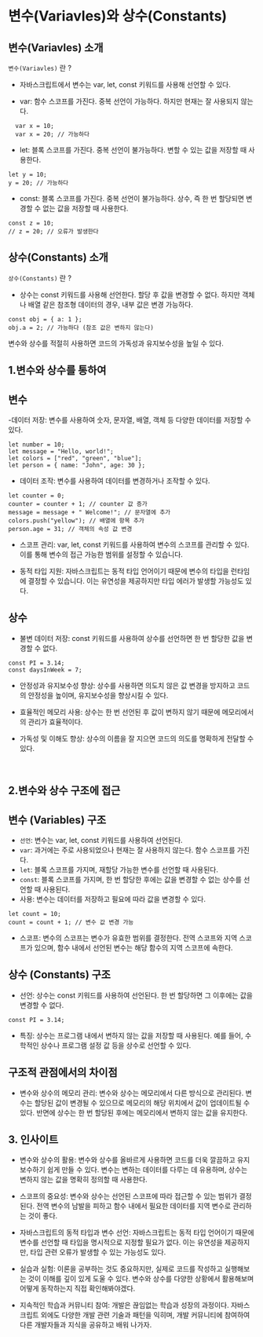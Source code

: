 # 변수(Variavles)와 상수(Constants)

## 변수(Variavles) 소개

`변수(Variavles)` 란 ?

- 자바스크립트에서 변수는 var, let, const 키워드를 사용해 선언할 수 있다.

- var: 함수 스코프를 가진다. 중복 선언이 가능하다. 하지만 현재는 잘 사용되지 않는다.

```JS
  var x = 10;
  var x = 20; // 가능하다
```

- let: 블록 스코프를 가진다. 중복 선언이 불가능하다. 변할 수 있는 값을 저장할 때 사용한다.

```JS
let y = 10;
y = 20; // 가능하다
```

- const: 블록 스코프를 가진다. 중복 선언이 불가능하다. 상수, 즉 한 번 할당되면 변경할 수 없는 값을 저장할 때 사용한다.

```JS
const z = 10;
// z = 20; // 오류가 발생한다
```

## 상수(Constants) 소개

`상수(Constants)` 란 ?

- 상수는 const 키워드를 사용해 선언한다. 할당 후 값을 변경할 수 없다. 하지만 객체나 배열 같은 참조형 데이터의 경우, 내부 값은 변경 가능하다.

```JS
const obj = { a: 1 };
obj.a = 2; // 가능하다 (참조 값은 변하지 않는다)
```

변수와 상수를 적절히 사용하면 코드의 가독성과 유지보수성을 높일 수 있다.

## 1.변수와 상수를 통하여

## 변수

-데이터 저장: 변수를 사용하여 숫자, 문자열, 배열, 객체 등 다양한 데이터를 저장할 수 있다.

```JS
let number = 10;
let message = "Hello, world!";
let colors = ["red", "green", "blue"];
let person = { name: "John", age: 30 };
```

- 데이터 조작: 변수를 사용하여 데이터를 변경하거나 조작할 수 있다.

```JS
let counter = 0;
counter = counter + 1; // counter 값 증가
message = message + " Welcome!"; // 문자열에 추가
colors.push("yellow"); // 배열에 항목 추가
person.age = 31; // 객체의 속성 값 변경
```

- 스코프 관리: var, let, const 키워드를 사용하여 변수의 스코프를 관리할 수 있다. 이를 통해 변수의 접근 가능한 범위를 설정할 수 있습니다.

- 동적 타입 지원: 자바스크립트는 동적 타입 언어이기 때문에 변수의 타입을 런타임에 결정할 수 있습니다. 이는 유연성을 제공하지만 타입 에러가 발생할 가능성도 있다.

## 상수

- 불변 데이터 저장: const 키워드를 사용하여 상수를 선언하면 한 번 할당한 값을 변경할 수 없다.

```JS
const PI = 3.14;
const daysInWeek = 7;
```

- 안정성과 유지보수성 향상: 상수를 사용하면 의도치 않은 값 변경을 방지하고 코드의 안정성을 높이며, 유지보수성을 향상시킬 수 있다.

- 효율적인 메모리 사용: 상수는 한 번 선언된 후 값이 변하지 않기 때문에 메모리에서의 관리가 효율적이다.

- 가독성 및 이해도 향상: 상수의 이름을 잘 지으면 코드의 의도를 명확하게 전달할 수 있다.

<br>

## 2.변수와 상수 구조에 접근

## 변수 (Variables) 구조

- `선언`: 변수는 var, let, const 키워드를 사용하여 선언된다.
- `var`: 과거에는 주로 사용되었으나 현재는 잘 사용하지 않는다. 함수 스코프를 가진다.
- `let`: 블록 스코프를 가지며, 재할당 가능한 변수를 선언할 때 사용된다.
- `const`: 블록 스코프를 가지며, 한 번 할당한 후에는 값을 변경할 수 없는 상수를 선언할 때 사용된다.
- 사용: 변수는 데이터를 저장하고 필요에 따라 값을 변경할 수 있다.

```JS
let count = 10;
count = count + 1; // 변수 값 변경 가능
```

- 스코프: 변수의 스코프는 변수가 유효한 범위를 결정한다. 전역 스코프와 지역 스코프가 있으며, 함수 내에서 선언된 변수는 해당 함수의 지역 스코프에 속한다.

## 상수 (Constants) 구조

- 선언: 상수는 const 키워드를 사용하여 선언된다. 한 번 할당하면 그 이후에는 값을 변경할 수 없다.

```JS
const PI = 3.14;
```

- 특징: 상수는 프로그램 내에서 변하지 않는 값을 저장할 때 사용된다. 예를 들어, 수학적인 상수나 프로그램 설정 값 등을 상수로 선언할 수 있다.

## 구조적 관점에서의 차이점

- 변수와 상수의 메모리 관리: 변수와 상수는 메모리에서 다른 방식으로 관리된다. 변수는 할당된 값이 변경될 수 있으므로 메모리의 해당 위치에서 값이 업데이트될 수 있다. 반면에 상수는 한 번 할당된 후에는 메모리에서 변하지 않는 값을 유지한다.

## 3. 인사이트

- 변수와 상수의 활용: 변수와 상수를 올바르게 사용하면 코드를 더욱 깔끔하고 유지보수하기 쉽게 만들 수 있다. 변수는 변하는 데이터를 다루는 데 유용하며, 상수는 변하지 않는 값을 명확히 정의할 때 사용한다.

- 스코프의 중요성: 변수와 상수는 선언된 스코프에 따라 접근할 수 있는 범위가 결정된다. 전역 변수의 남발을 피하고 함수 내에서 필요한 데이터를 지역 변수로 관리하는 것이 좋다.

- 자바스크립트의 동적 타입과 변수 선언: 자바스크립트는 동적 타입 언어이기 때문에 변수를 선언할 때 타입을 명시적으로 지정할 필요가 없다. 이는 유연성을 제공하지만, 타입 관련 오류가 발생할 수 있는 가능성도 있다.

- 실습과 실험: 이론을 공부하는 것도 중요하지만, 실제로 코드를 작성하고 실행해보는 것이 이해를 깊이 있게 도울 수 있다. 변수와 상수를 다양한 상황에서 활용해보며 어떻게 동작하는지 직접 확인해봐야겠다.

- 지속적인 학습과 커뮤니티 참여: 개발은 끊임없는 학습과 성장의 과정이다. 자바스크립트 외에도 다양한 개발 관련 기술과 패턴을 익히며, 개발 커뮤니티에 참여하여 다른 개발자들과 지식을 공유하고 배워 나가자.
